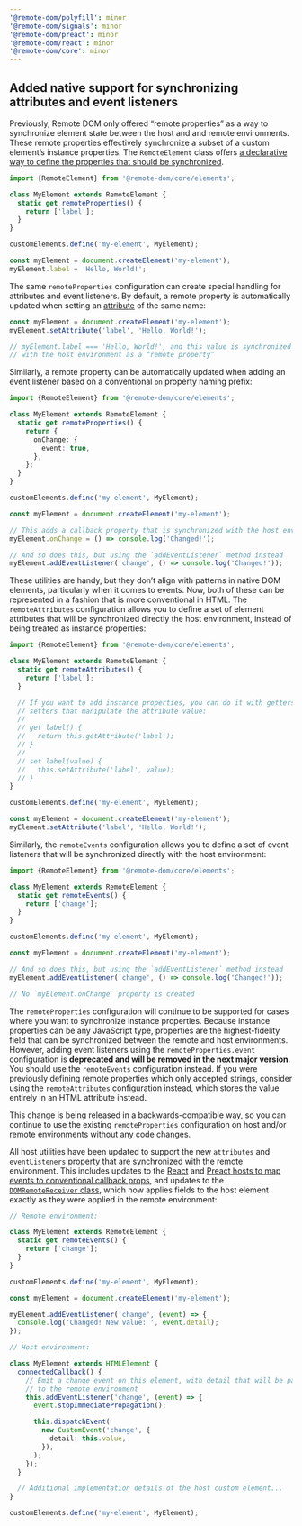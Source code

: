 ```yaml
---
'@remote-dom/polyfill': minor
'@remote-dom/signals': minor
'@remote-dom/preact': minor
'@remote-dom/react': minor
'@remote-dom/core': minor
---
```


## Added native support for synchronizing attributes and event listeners

Previously, Remote DOM only offered “remote properties” as a way to synchronize element state between the host and and remote environments. These remote properties effectively synchronize a subset of a custom element’s instance properties. The `RemoteElement` class offers [a declarative way to define the properties that should be synchronized](/packages/core/README.md#remote-properties).

```ts
import {RemoteElement} from '@remote-dom/core/elements';

class MyElement extends RemoteElement {
  static get remoteProperties() {
    return ['label'];
  }
}

customElements.define('my-element', MyElement);

const myElement = document.createElement('my-element');
myElement.label = 'Hello, World!';
```

The same `remoteProperties` configuration can create special handling for attributes and event listeners. By default, a remote property is automatically updated when setting an [attribute](https://developer.mozilla.org/en-US/docs/Glossary/Attribute) of the same name:

```ts
const myElement = document.createElement('my-element');
myElement.setAttribute('label', 'Hello, World!');

// myElement.label === 'Hello, World!', and this value is synchronized
// with the host environment as a “remote property”
```

Similarly, a remote property can be automatically updated when adding an event listener based on a conventional `on` property naming prefix:

```ts
import {RemoteElement} from '@remote-dom/core/elements';

class MyElement extends RemoteElement {
  static get remoteProperties() {
    return {
      onChange: {
        event: true,
      },
    };
  }
}

customElements.define('my-element', MyElement);

const myElement = document.createElement('my-element');

// This adds a callback property that is synchronized with the host environment
myElement.onChange = () => console.log('Changed!');

// And so does this, but using the `addEventListener` method instead
myElement.addEventListener('change', () => console.log('Changed!'));
```

These utilities are handy, but they don’t align with patterns in native DOM elements, particularly when it comes to events. Now, both of these can be represented in a fashion that is more conventional in HTML. The `remoteAttributes` configuration allows you to define a set of element attributes that will be synchronized directly the host environment, instead of being treated as instance properties:

```ts
import {RemoteElement} from '@remote-dom/core/elements';

class MyElement extends RemoteElement {
  static get remoteAttributes() {
    return ['label'];
  }

  // If you want to add instance properties, you can do it with getters and
  // setters that manipulate the attribute value:
  //
  // get label() {
  //   return this.getAttribute('label');
  // }
  //
  // set label(value) {
  //   this.setAttribute('label', value);
  // }
}

customElements.define('my-element', MyElement);

const myElement = document.createElement('my-element');
myElement.setAttribute('label', 'Hello, World!');
```

Similarly, the `remoteEvents` configuration allows you to define a set of event listeners that will be synchronized directly with the host environment:

```ts
import {RemoteElement} from '@remote-dom/core/elements';

class MyElement extends RemoteElement {
  static get remoteEvents() {
    return ['change'];
  }
}

customElements.define('my-element', MyElement);

const myElement = document.createElement('my-element');

// And so does this, but using the `addEventListener` method instead
myElement.addEventListener('change', () => console.log('Changed!'));

// No `myElement.onChange` property is created
```

The `remoteProperties` configuration will continue to be supported for cases where you want to synchronize instance properties. Because instance properties can be any JavaScript type, properties are the highest-fidelity field that can be synchronized between the remote and host environments. However, adding event listeners using the `remoteProperties.event` configuration is **deprecated and will be removed in the next major version**. You should use the `remoteEvents` configuration instead. If you were previously defining remote properties which only accepted strings, consider using the `remoteAttributes` configuration instead, which stores the value entirely in an HTML attribute instead.

This change is being released in a backwards-compatible way, so you can continue to use the existing `remoteProperties` configuration on host and/or remote environments without any code changes.

All host utilities have been updated to support the new `attributes` and `eventListeners` property that are synchronized with the remote environment. This includes updates to the [React](/packages/react/README.md#event-listener-props) and [Preact hosts to map events to conventional callback props](/packages/preact/README.md#event-listener-props), and updates to the [`DOMRemoteReceiver` class](/packages/core/README.md#domremotereceiver), which now applies fields to the host element exactly as they were applied in the remote environment:

```ts
// Remote environment:

class MyElement extends RemoteElement {
  static get remoteEvents() {
    return ['change'];
  }
}

customElements.define('my-element', MyElement);

const myElement = document.createElement('my-element');

myElement.addEventListener('change', (event) => {
  console.log('Changed! New value: ', event.detail);
});

// Host environment:

class MyElement extends HTMLElement {
  connectedCallback() {
    // Emit a change event on this element, with detail that will be passed
    // to the remote environment
    this.addEventListener('change', (event) => {
      event.stopImmediatePropagation();

      this.dispatchEvent(
        new CustomEvent('change', {
          detail: this.value,
        }),
      );
    });
  }

  // Additional implementation details of the host custom element...
}

customElements.define('my-element', MyElement);
```
